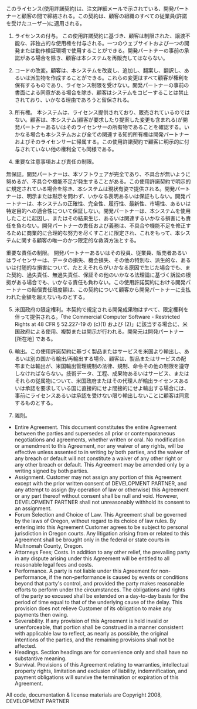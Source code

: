 このライセンス(使用許諾契約)は、注文詳細メールで示されている、開発パートナーと顧客の間で締結される。この契約は、顧客の組織のすべての従業員(許諾を受けたユーザー)に適用される。

1.    ライセンスの付与。 この使用許諾契約に基づき、顧客は制限された、譲渡不能な、非独占的な使用権を付与される。一つのウェブサイトおよび一つの開発または動作検証環境で使用することができる。開発パートナーの事前の承諾がある場合を除き、顧客は本システムを再販売してはならない。

2.    コードの改変。顧客は、本システムを改変し、追加し、翻案し、翻訳し、あるいは派生物を作成することができる。これらの変更はすべて顧客が権利を保有するものであり、ライセンス制限を受けない。開発パートナーの事前の書面による同意がある場合を除き、顧客はシステムをコピーすることは禁止されており、いかなる理由であろうと留保される。 

3.    所有権。 本システムは、ライセンス提供されており、販売されているのではない。顧客は、本システム(顧客が要求したり提案した変更も含まれる)が開発パートナーあるいはそのライセンサーの所有物であることを確認する。いかなる場合も本システムおよび全ての関連する知的所有権は開発パートナーおよびそのライセンサーに帰属する。この使用許諾契約で顧客に明示的に付与されていない他の権利全ても同様である。 

4.    重要な注意事項および責任の制限。  

  無保証。開発パートナーは、本ソフトウェアが完全であり、不具合が無いように努めるが、不具合や機能不足が発生することがある。この使用許諾契約で明示的に規定されている場合を除き、本システムは現状有姿で提供される。開発パートナーは、明示または黙示を問わず、いかなる表明あるいは保証もしない。開発パートナーは、本システムの正確性、完全性、履行性、最新性、市場性、あるいは特定目的への適合性について保証しない。開発パートナーは、本システムを使用したことに起因し、またはその結果生じ、あるいは関連するいかなる損害にも責任を負わない。開発パートナーの責任および義務は、不具合や機能不足を修正するために商業的に合理的な努力を尽くすことに限定され、これをもって、本システムに関する顧客の唯一のかつ限定的な救済方法とする。
  
  重要な責任の制限。 開発パートナーあるいはその役員、従業員、販売者あるいはライセンサーは、データの損失、機会損失、その他の特別な、派生的な、あるいは付随的な損害について、たとえそれらがいかなる原因で生じた場合でも、また契約、過失責任、無過失責任、保証その他のいかなる法理論に基づく訴訟の根拠がある場合でも、いかなる責任も負わない。この使用許諾契約における開発パートナーの賠償責任限度額は、この契約について顧客から開発パートナーに支払われた金額を超えないものとする。


5.    米国政府の限定権利。本契約で規定される開発成果物はすべて、限定権利を伴って提供される。「the Commercial Computer Software - Restricted Rights at 48 CFR § 52.227-19 の (c)(1) および (2)」に該当する場合に、米国政府による使用、複製または開示が行われる。開発元は開発パートナー [所在地] である。

6.    輸出。この使用許諾契約に基づく製品またはサービスを米国より輸出し、あるいは別の国から輸出/再輸出する場合、顧客は、製品またはサービスの配布または輸出が、米国輸出管理規制の法律、規制、命令その他の制限を遵守しなければならない。技術データ、工程、成果物あるいはサービス、またはそれらの従属物について、米国政府またはその代理人が輸出ライセンスあるいは承認を要求している国に直接的にせよ間接的にせよ輸出する場合には、事前にライセンスあるいは承認を受けない限り輸出しないことに顧客は同意するものとする。

7.    雑則。

* Entire Agreement.  This document constitutes the entire Agreement between the parties and supersedes all prior or contemporaneous negotiations and agreements, whether written or oral.  No modification or amendment to this Agreement, nor any waiver of any rights, will be effective unless assented to in writing by both parties, and the waiver of any breach or default will not constitute a waiver of any other right or any other breach or default.  This Agreement may be amended only by a writing signed by both parties.
* Assignment. Customer may not assign any portion of this Agreement except with the prior written consent of DEVELOPMENT PARTNER, and any attempt to assign (by operation of law or otherwise) this Agreement or any part thereof without consent shall be null and void.  However, DEVELOPMENT PARTNER shall not unreasonably withhold its consent to an assignment.
* Forum Selection and Choice of Law.  This Agreement shall be governed by the laws of Oregon, without regard to its choice of law rules.  By entering into this Agreement Customer agrees to be subject to personal jurisdiction in Oregon courts.  Any litigation arising from or related to this Agreement shall be brought only in the federal or state courts in Multnomah County, Oregon. 
* Attorneys Fees; Costs.  In addition to any other relief, the prevailing party in any dispute arising under this Agreement will be entitled to all reasonable legal fees and costs.
* Performance. A party is not liable under this Agreement for non-performance, if the non-performance is caused by events or conditions beyond that party's control, and provided the party makes reasonable efforts to perform under the circumstances.  The obligations and rights of the party so excused shall be extended on a day-to-day basis for the period of time equal to that of the underlying cause of the delay. This provision does not relieve Customer of its obligation to make any payments then owing.
* Severability. If any provision of this Agreement is held invalid or unenforceable, that portion shall be construed in a manner consistent with applicable law to reflect, as nearly as possible, the original intentions of the parties, and the remaining provisions shall not be affected. 
* Headings. Section headings are for convenience only and shall have no substantive meaning. 
* Survival.  Provisions of this Agreement relating to warranties, intellectual property rights, limitation and exclusion of liability, indemnification, and payment obligations will survive the termination or expiration of this Agreement.

All code, documentation & license materials are Copyright 2008, DEVELOPMENT PARTNER

